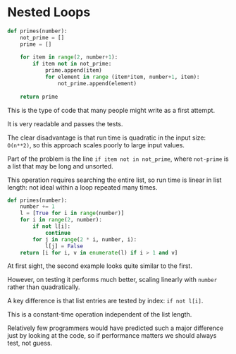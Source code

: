 # Nested Loops

```python
def primes(number):
    not_prime = []
    prime = []
    
    for item in range(2, number+1):
        if item not in not_prime:
            prime.append(item) 
            for element in range (item*item, number+1, item):
                not_prime.append(element)
    
    return prime
```

This is the type of code that many people might write as a first attempt.

It is very readable and passes the tests.

The clear disadvantage is that run time is quadratic in the input size: `O(n**2)`, so this approach scales poorly to large input values.

Part of the problem is the line `if item not in not_prime`, where `not-prime` is a list that may be long and unsorted.

This operation requires searching the entire list, so run time is linear in list length: not ideal within a loop repeated many times.

```python
def primes(number):
    number += 1
    l = [True for i in range(number)]
    for i in range(2, number):
        if not l[i]:
            continue
        for j in range(2 * i, number, i):
            l[j] = False
    return [i for i, v in enumerate(l) if i > 1 and v]
```

At first sight, the second example looks quite similar to the first.

However, on testing it performs much better, scaling linearly with `number` rather than quadratically.

A key difference is that list entries are tested by index: `if not l[i]`. 

This is a constant-time operation independent of the list length.

Relatively few programmers would have predicted such a major difference just by looking at the code, so if performance matters we should always test, not guess.
